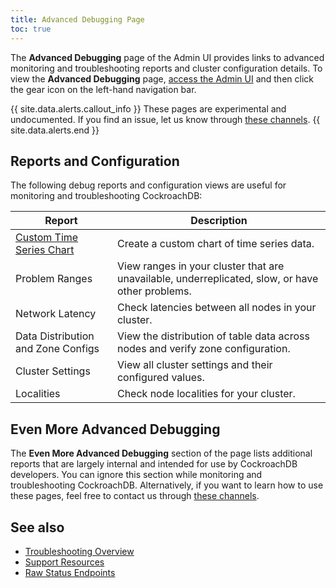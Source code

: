 ```yaml
---
title: Advanced Debugging Page
toc: true
---
```


The **Advanced Debugging** page of the Admin UI provides links to advanced monitoring and troubleshooting reports and cluster configuration details. To view the **Advanced Debugging** page, [access the Admin UI](admin-ui-access-and-navigate.html#access-the-admin-ui) and then click the gear icon on the left-hand navigation bar.

{{ site.data.alerts.callout_info }}
These pages are experimental and undocumented. If you find an issue, let us know through [these channels](https://www.cockroachlabs.com/community/).
 {{ site.data.alerts.end }}

## Reports and Configuration

The following debug reports and configuration views are useful for monitoring and troubleshooting CockroachDB:

Report | Description
--------|----
[Custom Time Series Chart](admin-ui-custom-chart-debug-page.html) | Create a custom chart of time series data.
Problem Ranges | View ranges in your cluster that are unavailable, underreplicated, slow, or have other problems.
Network Latency | Check latencies between all nodes in your cluster.
Data Distribution and Zone Configs | View the distribution of table data across nodes and verify zone configuration.
Cluster Settings | View all cluster settings and their configured values.
Localities | Check node localities for your cluster.

## Even More Advanced Debugging

The **Even More Advanced Debugging** section of the page lists additional reports that are largely internal and intended for use by CockroachDB developers. You can ignore this section while monitoring and troubleshooting CockroachDB. Alternatively, if you want to learn how to use these pages, feel free to contact us through [these channels](https://www.cockroachlabs.com/community/).

## See also

- [Troubleshooting Overview](troubleshooting-overview.html)
- [Support Resources](support-resources.html)
- [Raw Status Endpoints](monitoring-and-alerting.html#raw-status-endpoints)
